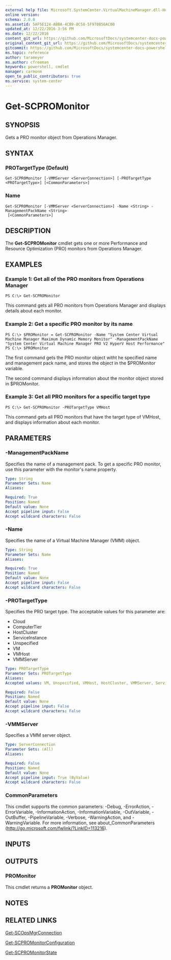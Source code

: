 ```yaml
---
external help file: Microsoft.SystemCenter.VirtualMachineManager.dll-Help.xml
online version: 
schema: 2.0.0
ms.assetid: 5AF5E124-ABBA-4CB9-8C58-5F970B56AC0B
updated_at: 12/22/2016 3:56 PM
ms.date: 12/22/2016
content_git_url: https://github.com/MicrosoftDocs/systemcenter-docs-powershell/blob/live/systemcenter-cmdlets/SystemCenter2016/VirtualMachineManager/vlatest/Get-SCPROMonitor.md
original_content_git_url: https://github.com/MicrosoftDocs/systemcenter-docs-powershell/blob/live/systemcenter-cmdlets/SystemCenter2016/VirtualMachineManager/vlatest/Get-SCPROMonitor.md
gitcommit: https://github.com/MicrosoftDocs/systemcenter-docs-powershell/blob/96e5647587661652225fbdd2c797cd4d59d542bc/systemcenter-cmdlets/SystemCenter2016/VirtualMachineManager/vlatest/Get-SCPROMonitor.md
ms.topic: reference
author: tarameyer
ms.author: cfreeman
keywords: powershell, cmdlet
manager: carmonm
open_to_public_contributors: true
ms.service: system-center
---
```


# Get-SCPROMonitor

## SYNOPSIS
Gets a PRO monitor object from Operations Manager.

## SYNTAX

### PROTargetType (Default)
```
Get-SCPROMonitor [-VMMServer <ServerConnection>] [-PROTargetType <PROTargetType>] [<CommonParameters>]
```

### Name
```
Get-SCPROMonitor [-VMMServer <ServerConnection>] -Name <String> -ManagementPackName <String>
 [<CommonParameters>]
```

## DESCRIPTION
The **Get-SCPROMonitor** cmdlet gets one or more Performance and Resource Optimization (PRO) monitors from Operations Manager.

## EXAMPLES

### Example 1: Get all of the PRO monitors from Operations Manager
```
PS C:\> Get-SCPROMonitor
```

This command gets all PRO monitors from Operations Manager and displays details about each monitor.

### Example 2: Get a specific PRO monitor by its name
```
PS C:\> $PROMonitor = Get-SCPROMonitor -Name "System Center Virtual Machine Manager Maximum Dynamic Memory Monitor" -ManagementPackName "System Center Virtual Machine Manager PRO V2 HyperV Host Performance"
PS C:\> $PROMonitor
```

The first command gets the PRO monitor object witht he specified name and management pack name, and stores the object in the $PROMonitor variable.

The second command displays information about the monitor object stored in $PROMonitor.

### Example 3: Get all PRO monitors for a specific target type
```
PS C:\> Get-SCPROMonitor -PROTargetType VMHost
```

This command gets all PRO monitors that have the target type of VMHost, and displays information about each monitor.

## PARAMETERS

### -ManagementPackName
Specifies the name of a management pack.
To get a specific PRO monitor, use this parameter with the monitor's name property.

```yaml
Type: String
Parameter Sets: Name
Aliases: 

Required: True
Position: Named
Default value: None
Accept pipeline input: False
Accept wildcard characters: False
```

### -Name
Specifies the name of a Virtual Machine Manager (VMM) object.

```yaml
Type: String
Parameter Sets: Name
Aliases: 

Required: True
Position: Named
Default value: None
Accept pipeline input: False
Accept wildcard characters: False
```

### -PROTargetType
Specifies the PRO target type.
The acceptable values for this parameter are:

- Cloud
- ComputerTier
- HostCluster
- ServiceInstance
- Unspecified
- VM
- VMHost
- VMMServer

```yaml
Type: PROTargetType
Parameter Sets: PROTargetType
Aliases: 
Accepted values: VM, Unspecified, VMHost, HostCluster, VMMServer, ServiceInstance, ComputerTier, Cloud

Required: False
Position: Named
Default value: None
Accept pipeline input: False
Accept wildcard characters: False
```

### -VMMServer
Specifies a VMM server object.

```yaml
Type: ServerConnection
Parameter Sets: (All)
Aliases: 

Required: False
Position: Named
Default value: None
Accept pipeline input: True (ByValue)
Accept wildcard characters: False
```

### CommonParameters
This cmdlet supports the common parameters: -Debug, -ErrorAction, -ErrorVariable, -InformationAction, -InformationVariable, -OutVariable, -OutBuffer, -PipelineVariable, -Verbose, -WarningAction, and -WarningVariable. For more information, see about_CommonParameters (http://go.microsoft.com/fwlink/?LinkID=113216).

## INPUTS

## OUTPUTS

### PROMonitor
This cmdlet returns a **PROMonitor** object.

## NOTES

## RELATED LINKS

[Get-SCOpsMgrConnection](xref:SystemCenter2016/VirtualMachineManager/vlatest/Get-SCOpsMgrConnection.md)

[Get-SCPROMonitorConfiguration](xref:SystemCenter2016/VirtualMachineManager/vlatest/Get-SCPROMonitorConfiguration.md)

[Get-SCPROMonitorState](xref:SystemCenter2016/VirtualMachineManager/vlatest/Get-SCPROMonitorState.md)

